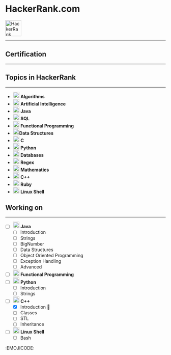 # HackerRank.com
<img src="https://upload.wikimedia.org/wikipedia/commons/thumb/4/40/HackerRank_Icon-1000px.png/800px-HackerRank_Icon-1000px.png" alt="HackerRank" style="width:50px;"/>

---
## Certification
---
## Topics in HackerRank
---
* <img src="https://hrcdn.net/s3_pub/hr-assets/dashboard/Algorithm.svg" alt="Algorithms" style="width:20px;"/> **Algorithms**
* <img src="https://hrcdn.net/s3_pub/hr-assets/dashboard/AI.svg" alt="Artificial Intelligence" style="width:20px;"/> **Artificial Intelligence**
* <img src="https://hrcdn.net/s3_pub/hr-assets/dashboard/Java.svg" alt="Java" style="width:20px;"/> **Java**
* <img src="https://hrcdn.net/s3_pub/hr-assets/dashboard/SQL.svg" alt="SQL" style="width:20px;"/> **SQL**
* <img src="https://hrcdn.net/s3_pub/hr-assets/dashboard/FunctionalProgramming.svg" alt="Functional Programming" style="width:20px;"/> **Functional Programming**
*  <img src="https://hrcdn.net/s3_pub/hr-assets/dashboard/DataStructure.svg" alt="Data Structures" style="width:20px;"/>**Data Structures**
* <img src="https://hrcdn.net/s3_pub/hr-assets/dashboard/C.svg" alt="C" style="width:20px;"/> **C**
* <img src="https://hrcdn.net/s3_pub/hr-assets/dashboard/Python.svg" alt="Python" style="width:20px;"/> **Python**
* <img src="https://hrcdn.net/s3_pub/hr-assets/dashboard/DataBase.svg" alt="Databases" style="width:20px;"/> **Databases**
* <img src="https://hrcdn.net/s3_pub/hr-assets/dashboard/regex.svg" alt="Regex" style="width:20px;"/> **Regex**
* <img src="https://hrcdn.net/s3_pub/hr-assets/dashboard/Mathematics.svg" alt="Mathematics" style="width:20px;"/> **Mathematics**
* <img src="https://hrcdn.net/s3_pub/hr-assets/dashboard/C++.svg" alt="C++" style="width:20px;"/> **C++**
* <img src="https://hrcdn.net/s3_pub/hr-assets/dashboard/Ruby.svg" alt="Ruby" style="width:20px;"/> **Ruby**
* <img src="https://hrcdn.net/s3_pub/hr-assets/dashboard/LinuxShell.svg" alt="Linux Shell" style="width:20px;"/> **Linux Shell**
## Working on
---
- [ ] <img src="https://hrcdn.net/s3_pub/hr-assets/dashboard/Java.svg" alt="Java" style="width:20px;"/> **Java**
  - [ ] Introduction
  - [ ] Strings
  - [ ] BigNumber
  - [ ] Data Structures
  - [ ] Object Oriented Programming
  - [ ] Exception Handling
  - [ ] Advanced
- [ ] <img src="https://hrcdn.net/s3_pub/hr-assets/dashboard/FunctionalProgramming.svg" alt="Functional Programming" style="width:20px;"/> **Functional Programming**
- [ ] <img src="https://hrcdn.net/s3_pub/hr-assets/dashboard/Python.svg" alt="Python" style="width:20px;"/> **Python**
  - [ ] Introduction
  - [ ] Strings
- [ ] <img src="https://hrcdn.net/s3_pub/hr-assets/dashboard/C++.svg" alt="C++" style="width:20px;"/> **C++**
  - [x] Introduction :tada:
  - [ ] Classes
  - [ ] STL
  - [ ] Inheritance
- [ ] <img src="https://hrcdn.net/s3_pub/hr-assets/dashboard/LinuxShell.svg" alt="Linux Shell" style="width:20px;"/> **Linux Shell**
  - [ ] Bash

:EMOJICODE:
